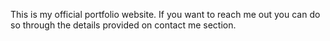 This is my official portfolio website. If you want to reach me out you can do so through the details provided on contact me section. 
